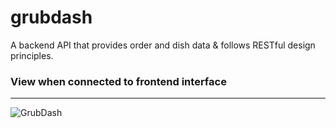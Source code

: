 # grubdash

A backend API that provides order and dish data & follows RESTful design principles.

### View when connected to frontend interface

---

![GrubDash](https://pasteimg.com/images/2023/09/23/Screenshot-2023-09-23-at-1.39.22-AM.png)
